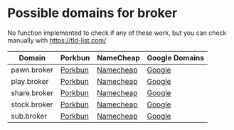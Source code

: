 # Possible domains for broker

No function implemented to check if any of these work, but you can check manually with https://tld-list.com/

| Domain | Porkbun | NameCheap | Google Domains |
|---|---|---|---|
| pawn.broker | [Porkbun](https://porkbun.com/checkout/search?prb=e814663da1&tlds=&idnLanguage=&search=search&q=pawn.broker) | [Namecheap](https://www.namecheap.com/domains/registration/results/?domain=pawn.broker) | [Google](https://domains.google.com/registrar/search?searchTerm=pawn.broker) |
| play.broker | [Porkbun](https://porkbun.com/checkout/search?prb=e814663da1&tlds=&idnLanguage=&search=search&q=play.broker) | [Namecheap](https://www.namecheap.com/domains/registration/results/?domain=play.broker) | [Google](https://domains.google.com/registrar/search?searchTerm=play.broker) |
| share.broker | [Porkbun](https://porkbun.com/checkout/search?prb=e814663da1&tlds=&idnLanguage=&search=search&q=share.broker) | [Namecheap](https://www.namecheap.com/domains/registration/results/?domain=share.broker) | [Google](https://domains.google.com/registrar/search?searchTerm=share.broker) |
| stock.broker | [Porkbun](https://porkbun.com/checkout/search?prb=e814663da1&tlds=&idnLanguage=&search=search&q=stock.broker) | [Namecheap](https://www.namecheap.com/domains/registration/results/?domain=stock.broker) | [Google](https://domains.google.com/registrar/search?searchTerm=stock.broker) |
| sub.broker | [Porkbun](https://porkbun.com/checkout/search?prb=e814663da1&tlds=&idnLanguage=&search=search&q=sub.broker) | [Namecheap](https://www.namecheap.com/domains/registration/results/?domain=sub.broker) | [Google](https://domains.google.com/registrar/search?searchTerm=sub.broker) |

